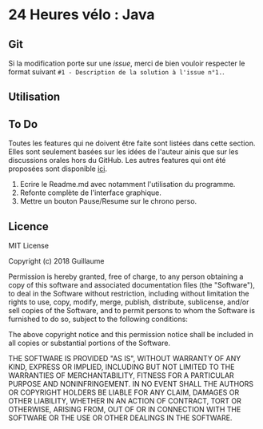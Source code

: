 # 24 Heures vélo : Java

## Git

Si la modification porte sur une _issue_, merci de bien vouloir respecter le format suivant `#1 - Description de la solution à l'issue n°1.`.

## Utilisation

## To Do 

Toutes les features qui ne doivent être faite sont listées dans cette section. Elles sont seulement basées sur les idées de l'auteur ainis que sur les discussions orales hors du GitHub. Les autres features qui ont été proposées sont disponible [ici](https://github.com/MrGuim/24h_velo/issues).
1. Ecrire le Readme.md avec notamment l'utilisation du programme.
2. Refonte complète de l'interface graphique.
3. Mettre un bouton Pause/Resume sur le chrono perso.

## Licence

MIT License

Copyright (c) 2018 Guillaume

Permission is hereby granted, free of charge, to any person obtaining a copy
of this software and associated documentation files (the "Software"), to deal
in the Software without restriction, including without limitation the rights
to use, copy, modify, merge, publish, distribute, sublicense, and/or sell
copies of the Software, and to permit persons to whom the Software is
furnished to do so, subject to the following conditions:

The above copyright notice and this permission notice shall be included in all
copies or substantial portions of the Software.

THE SOFTWARE IS PROVIDED "AS IS", WITHOUT WARRANTY OF ANY KIND, EXPRESS OR
IMPLIED, INCLUDING BUT NOT LIMITED TO THE WARRANTIES OF MERCHANTABILITY,
FITNESS FOR A PARTICULAR PURPOSE AND NONINFRINGEMENT. IN NO EVENT SHALL THE
AUTHORS OR COPYRIGHT HOLDERS BE LIABLE FOR ANY CLAIM, DAMAGES OR OTHER
LIABILITY, WHETHER IN AN ACTION OF CONTRACT, TORT OR OTHERWISE, ARISING FROM,
OUT OF OR IN CONNECTION WITH THE SOFTWARE OR THE USE OR OTHER DEALINGS IN THE
SOFTWARE.
